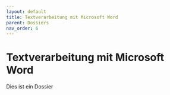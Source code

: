 ```yaml
---
layout: default
title: Textverarbeitung mit Microsoft Word
parent: Dossiers
nav_order: 6
---
```


# Textverarbeitung mit Microsoft Word

Dies ist ein Dossier
